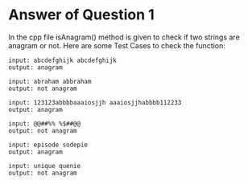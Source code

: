 # Answer of Question 1

In the cpp file isAnagram() method is given to check if two strings are anagram or not. Here are some Test Cases to check the function:
```
input: abcdefghijk abcdefghijk
output: anagram

input: abraham abbraham
output: not anagram

input: 123123abbbbaaaiosjjh aaaiosjjhabbbb112233
output: anagram

input: @@##%% %$##@@
output: not anagram

input: episode sodepie
output: anagram

input: unique quenie
output: not anagram
```
